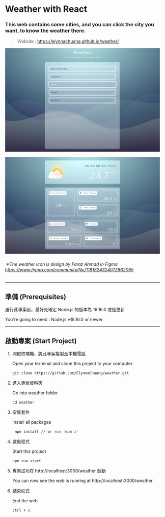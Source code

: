 # Weather with React

### This web contains some cities, and you can click the city you want, to know the weather there.

> Website : https://elynnachuang.github.io/weather/

![homepage](./public/images/homepage.png)

![detail](./public/images/detail.png)

###### ＊The weather icon is design by Faraz Ahmad in Figma https://www.figma.com/community/file/1181824324072862065

---

## 準備 (Prerequisites)

運行此專案前，最好先確定 Node.js 的版本為 18.16.0 或是更新

You're going to need : Node.js v18.16.0 or newer

---

## 啟動專案 (Start Project)

1. 開啟終端機，將此專案複製至本機電腦

   Open your terminal and clone this project to your computer.

   ```
   git clone https://github.com/ElynnaChuang/weather.git
   ```

2. 進入專案資料夾

   Go into weather folder

   ```
   cd weather
   ```

3. 安裝套件

   Install all packages

   ```
    npm install // or run 'npm i'
   ```

4. 啟動程式

   Start this project

   ```
   npm run start
   ```

5. 專案成功在 http://localhost:3000/weather 啟動

   You can now see the web is running at http://localhost:3000/weather

6. 結束程式

   End the web

   ```
   ctrl + c
   ```
